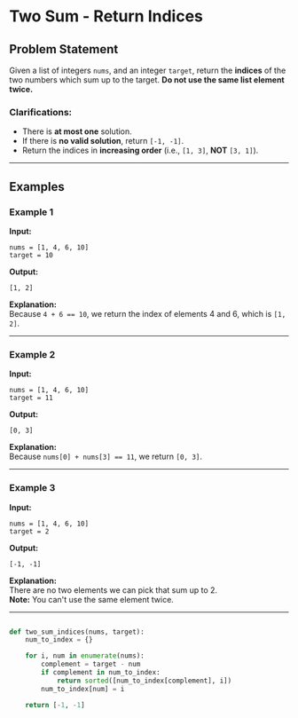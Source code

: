 # Two Sum - Return Indices

## Problem Statement

Given a list of integers `nums`, and an integer `target`, return the **indices** of the two numbers which sum up to the target. **Do not use the same list element twice.**

### Clarifications:

- There is **at most one** solution.
- If there is **no valid solution**, return `[-1, -1]`.
- Return the indices in **increasing order** (i.e., `[1, 3]`, **NOT** `[3, 1]`).

---

## Examples

### Example 1

**Input:**

```
nums = [1, 4, 6, 10]  
target = 10
```

**Output:**

```
[1, 2]
```

**Explanation:**\
Because `4 + 6 == 10`, we return the index of elements 4 and 6, which is `[1, 2]`.

---

### Example 2

**Input:**

```
nums = [1, 4, 6, 10]  
target = 11
```

**Output:**

```
[0, 3]
```

**Explanation:**\
Because `nums[0] + nums[3] == 11`, we return `[0, 3]`.

---

### Example 3

**Input:**

```
nums = [1, 4, 6, 10]  
target = 2
```

**Output:**

```
[-1, -1]
```

**Explanation:**\
There are no two elements we can pick that sum up to 2.\
**Note:** You can't use the same element twice.

---


``` python

def two_sum_indices(nums, target):
    num_to_index = {}

    for i, num in enumerate(nums):
        complement = target - num
        if complement in num_to_index:
            return sorted([num_to_index[complement], i])
        num_to_index[num] = i

    return [-1, -1]

